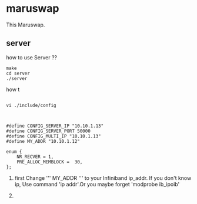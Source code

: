 # maruswap


This Maruswap. 


## server 

how to use Server ?? 

	make
	cd server
	./server 

how t



```

vi ./include/config 



#define CONFIG_SERVER_IP "10.10.1.13"
#define CONFIG_SERVER_PORT 50000
#define CONFIG_MULTI_IP "10.10.1.13"
#define MY_ADDR "10.10.1.12"

enum {
	NR_RECVER = 1,
	PRE_ALLOC_MEMBLOCK =  30,
};

```




1. first Change ''' MY_ADDR ''' to your Infiniband ip_addr. If you don't know ip, Use command 'ip addr'.Or you maybe forget 'modprobe ib_ipoib'

2.
